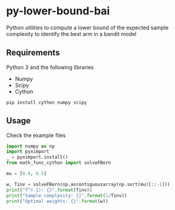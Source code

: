 # py-lower-bound-bai
Python utilities to compute a lower bound of the expected sample complexity to identify the best arm in a bandit model


## Requirements
Python 3 and the following libraries
- Numpy
- Scipy
- Cython

`pip install cython numpy scipy`

## Usage
Check the example files

```python 
import numpy as np
import pyximport
_ = pyximport.install()
from math_func_cython import solveFBern

mu = [0.6, 0.5]

w, Tinv = solveFBern(np.ascontiguousarray(np.sort(mu)[::-1]))
print("T^(-1): {}".format(Tinv))
print("Sample complexity: {}".format(1/Tinv))
print("Optimal weights: {}".format(w))
```

